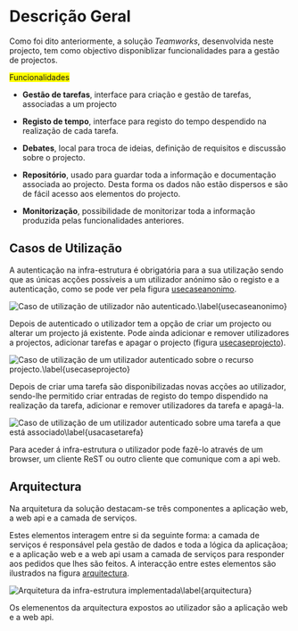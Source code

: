 Descrição Geral
=

Como foi dito anteriormente, a solução *Teamworks*, desenvolvida neste projecto, tem como objectivo disponiblizar funcionalidades para a gestão de projectos.

<span style="background-color: yellow">Funcionalidades</span>

* **Gestão de tarefas**, interface para criação e gestão de tarefas, associadas a um projecto

* **Registo de tempo**, interface para  registo do tempo despendido na realização de cada tarefa.

* **Debates**, local para troca de ideias, definição de requisitos e discussão sobre o projecto.

* **Repositório**, usado para guardar toda a informação e documentação associada ao projecto. Desta forma os dados não estão dispersos e são de fácil acesso aos elementos do projecto.

* **Monitorização**, possibilidade de monitorizar toda a informação produzida pelas funcionalidades anteriores. 

Casos de Utilização
-

A autenticação na infra-estrutura é obrigatória para a sua utilização sendo que as únicas acções possíveis a um utilizador anónimo são o registo e a autenticação, como se pode ver pela figura [usecaseanonimo](#).

![Caso de utilização de utilizador não autenticado.\label{usecaseanonimo}](http://www.lucidchart.com/publicSegments/view/4fd71023-3b68-497b-b199-60a50a443549/image.png)

Depois de autenticado o utilizador tem a opção de criar um projecto ou alterar um projecto já existente. 
Pode ainda adicionar e remover utilizadores a projectos, adicionar tarefas e apagar o projecto (figura [usecaseprojecto](#)). 

![Caso de utilização de um utilizador autenticado sobre o recurso projecto.\label{usecaseprojecto}](http://www.lucidchart.com/publicSegments/view/4fd87fb4-4998-40d0-b9bb-647a0a4022d4/image.png)

Depois de criar uma tarefa são disponibilizadas novas acções ao utilizador, sendo-lhe permitido criar entradas de registo do tempo dispendido na realização da tarefa, adicionar e remover utilizadores da tarefa e apagá-la.

![Caso de utilização de um utilizador autenticado sobre uma tarefa a que está associado\label{usacasetarefa}](http://www.lucidchart.com/publicSegments/view/4fd880af-0ac4-441f-881a-73300a443549/image.png)

Para aceder á infra-estrutura o utilizador pode fazê-lo através de um browser, um cliente ReST ou outro cliente que comunique com a api web. 

Arquitectura
-

Na arquitetura da solução destacam-se três componentes a aplicação web, a web api e a camada de serviços. 

Estes elementos interagem entre si da seguinte forma: a camada de serviços é responsável pela gestão de dados e toda a lógica da aplicaçãoa; e a aplicação web e a web api usam a camada de serviços para responder aos pedidos que lhes são feitos. A interacção entre estes elementos são ilustrados na figura [arquitectura](#).

![Arquitetura da infra-estrutura implementada\label{arquitectura}](http://www.lucidchart.com/publicSegments/view/4fd7611a-c4c0-4cf9-8a0a-34fc0adcb320/image.png)

Os elemenentos da arquitectura expostos ao utilizador são a aplicação web e a web api. 
